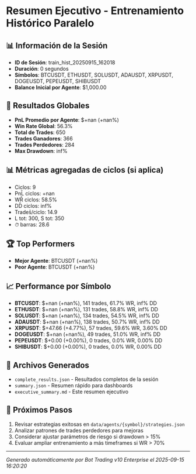 # Resumen Ejecutivo - Entrenamiento Histórico Paralelo

## 📊 Información de la Sesión
- **ID de Sesión**: train_hist_20250915_162018
- **Duración**: 0 segundos
- **Símbolos**: BTCUSDT, ETHUSDT, SOLUSDT, ADAUSDT, XRPUSDT, DOGEUSDT, PEPEUSDT, SHIBUSDT
- **Balance Inicial por Agente**: $1,000.00

## 🎯 Resultados Globales
- **PnL Promedio por Agente**: $+nan (+nan%)
- **Win Rate Global**: 56.3%
- **Total de Trades**: 650
- **Trades Ganadores**: 366
- **Trades Perdedores**: 284
- **Max Drawdown**: inf%

## 📊 Métricas agregadas de ciclos (si aplica)
- Ciclos: 9
- PnL̄ ciclos: +nan
- WR̄ ciclos: 58.5%
- DD̄ ciclos: inf%
- Trades̄/ciclo: 14.9
- L tot: 300, S tot: 350
- ⏱̄ barras: 28.6


## 🏆 Top Performers
- **Mejor Agente**: BTCUSDT (+nan%)
- **Peor Agente**: BTCUSDT (+nan%)

## 📈 Performance por Símbolo
- **BTCUSDT**: $+nan (+nan%), 141 trades, 61.7% WR, inf% DD
- **ETHUSDT**: $+nan (+nan%), 131 trades, 58.8% WR, inf% DD
- **SOLUSDT**: $+nan (+nan%), 134 trades, 54.5% WR, inf% DD
- **ADAUSDT**: $+nan (+nan%), 138 trades, 50.7% WR, inf% DD
- **XRPUSDT**: $+47.66 (+4.77%), 57 trades, 59.6% WR, 3.60% DD
- **DOGEUSDT**: $+nan (+nan%), 49 trades, 51.0% WR, inf% DD
- **PEPEUSDT**: $+0.00 (+0.00%), 0 trades, 0.0% WR, 0.00% DD
- **SHIBUSDT**: $+0.00 (+0.00%), 0 trades, 0.0% WR, 0.00% DD

## 📁 Archivos Generados
- `complete_results.json` - Resultados completos de la sesión
- `summary.json` - Resumen rápido para dashboards
- `executive_summary.md` - Este resumen ejecutivo

## 🎯 Próximos Pasos
1. Revisar estrategias exitosas en `data/agents/{symbol}/strategies.json`
2. Analizar patrones de trades perdedores para mejoras
3. Considerar ajustar parámetros de riesgo si drawdown > 15%
4. Evaluar ampliar entrenamiento a más timeframes si WR > 70%

---
*Generado automáticamente por Bot Trading v10 Enterprise el 2025-09-15 16:20:20*
